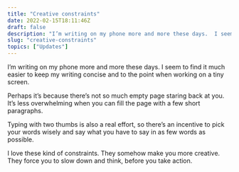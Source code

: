 ```yaml
---
title: "Creative constraints"
date: 2022-02-15T18:11:46Z
draft: false
description: "I’m writing on my phone more and more these days.  I seem to find it much easier to keep my writing concise and to the point when working on a tiny screen."
slug: "creative-constraints"
topics: ["Updates"]
---
```


I’m writing on my phone more and more these days.  I seem to find it much easier to keep my writing concise and to the point when working on a tiny screen.

Perhaps it’s because there’s not so much empty page staring back at you.  It’s less overwhelming when you can fill the page with a few short paragraphs. 

Typing with two thumbs is also a real effort, so there’s an incentive to pick your words wisely and say what you have to say in as few words as possible. 

I love these kind of constraints. They somehow make you more creative. They force you to slow down and think, before you take action.